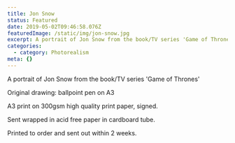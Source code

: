```yaml
---
title: Jon Snow
status: Featured
date: 2019-05-02T09:46:58.076Z
featuredImage: /static/img/jon-snow.jpg
excerpt: A portrait of Jon Snow from the book/TV series 'Game of Thrones'
categories:
  - category: Photorealism
meta: {}
---
```

A portrait of Jon Snow from the book/TV series 'Game of Thrones'

Original drawing: ballpoint pen on A3

A3 print on 300gsm high quality print paper, signed.

Sent wrapped in acid free paper in cardboard tube.

Printed to order and sent out within 2 weeks.
